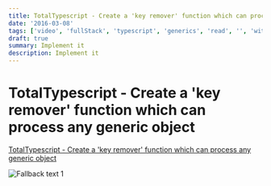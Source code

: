 ```yaml
---
title: TotalTypescript - Create a 'key remover' function which can process any generic object
date: '2016-03-08'
tags: ['video', 'fullStack', 'typescript', 'generics', 'read', '', 'withResume']
draft: true
summary: Implement it
description: Implement it
---
```

# TotalTypescript - Create a 'key remover' function which can process any generic object


[TotalTypescript - Create a 'key remover' function which can process any generic object](https://www.totaltypescript.com/tips/create-a-key-remover-function-which-can-process-any-generic-object)

![Fallback text 1](/static/assets/pasted-image-20221012171748.png)


